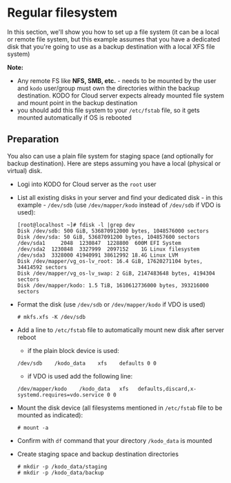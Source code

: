 # Regular filesystem

In this section, we'll show you how to set up a  file system \(it can be a local or remote file system, but this example assumes that you have a dedicated disk that you're going to use as a backup destination with a local XFS file system\)

**Note:**

* Any remote FS like **NFS, SMB, etc.** - needs to be mounted by the user and `kodo` user/group must own the directories within the backup destination. KODO for Cloud server expects already mounted file system and mount point in the backup destination
* you should add this file system to your `/etc/fstab` file, so it gets mounted automatically if OS is rebooted 

## Preparation

You also can use a plain file system for staging space \(and optionally for backup destination\). Here are steps assuming you have a local \(physical or virtual\) disk.

* Logi into KODO for Cloud server as the `root` user
* List all existing disks in your server and find your dedicated disk - in this example - `/dev/sdb` \(use `/dev/mapper/kodo` instead of `/dev/sdb` if VDO is used\):

  ```text
  [root@localhost ~]# fdisk -l |grep dev
  Disk /dev/sdb: 500 GiB, 536870912000 bytes, 1048576000 sectors
  Disk /dev/sda: 50 GiB, 53687091200 bytes, 104857600 sectors
  /dev/sda1     2048  1230847  1228800  600M EFI System
  /dev/sda2  1230848  3327999  2097152    1G Linux filesystem
  /dev/sda3  3328000 41940991 38612992 18.4G Linux LVM
  Disk /dev/mapper/vg_os-lv_root: 16.4 GiB, 17620271104 bytes, 34414592 sectors
  Disk /dev/mapper/vg_os-lv_swap: 2 GiB, 2147483648 bytes, 4194304 sectors
  Disk /dev/mapper/kodo: 1.5 TiB, 1610612736000 bytes, 393216000 sectors
  ```

* Format the disk \(use `/dev/sdb` or `/dev/mapper/kodo` if VDO is used\)

  ```text
  # mkfs.xfs -K /dev/sdb
  ```

* Add a line to `/etc/fstab` file to automatically mount new  disk after server reboot

  * if the plain block device is used:

  ```text
  /dev/sdb    /kodo_data    xfs    defaults 0 0
  ```

  * if VDO is used add the following line:

  ```text
  /dev/mapper/kodo    /kodo_data   xfs   defaults,discard,x-systemd.requires=vdo.service 0 0
  ```

* Mount the disk device \(all filesystems mentioned in `/etc/fstab` file to be mounted as indicated\): 

  ```text
  # mount -a
  ```

* Confirm with `df` command that your directory `/kodo_data` is mounted
* Create staging space and backup destination directories

  ```text
  # mkdir -p /kodo_data/staging
  # mkdir -p /kodo_data/backup
  ```



